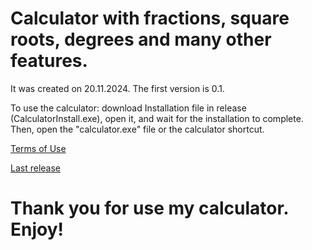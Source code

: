 # Calculator with fractions, square roots, degrees and many other features.
It was created on 20.11.2024. The first version is 0.1.

To use the calculator: download  Installation file in release (CalculatorInstall.exe), open it, and wait for the installation to complete. Then, open the "calculator.exe" file or the calculator shortcut.

[Terms of Use](https://sites.google.com/view/terms-calculator-kirillhojji-w)

[Last release](https://github.com/KirillHojji/AdvanceCalculatorWithFractions-KirillHojji/releases)

# Thank you for use my calculator. Enjoy!
